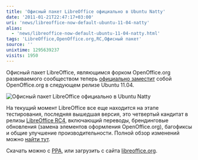 ```yaml
---
title: 'Офисный пакет LibreOffice официально в Ubuntu Natty'
date: '2011-01-21T22:47:17+03:00'
uri: 'news/libreoffice-now-default-ubuntu-11-04-natty'
alias: 
  - 'news/libreoffice-now-default-ubuntu-11-04-natty.html'
tags: 'LibreOffice,OpenOffice.org,RC,Офисный пакет'
source: ''
unixtime: 1295639237
visits: 1950
---
```

Офисный пакет LibreOffice, являющимся форком OpenOffice.org развиваемого сообществом теперь [официально заместит](http://www.omgubuntu.co.uk/2011/01/libreoffice-now-default-office-suite-in-ubuntu-11-04/) собой OpenOffice.org в следующем релизе Ubuntu 11.04.

![Офисный пакет LibreOffice официально в Ubuntu Natty](img/2011/01/21/22-00/libreoffice.jpg)

На текущий момент LibreOffice все еще находится на этапе тестирования, последняя вышедшая версия, это четвертый кандитат в релизы [LibreOffice RC4](http://blog.documentfoundation.org/2011/01/20/libreoffice-3-3-release-candidate-4-available/), включающий переводы, брендинговые обновления (замена элементов оформления OpenOffice.org), багофиксы и общие улучшение производительности. Полной обзор изменений можно [найти тут](http://cgit.freedesktop.org/libreoffice/build/plain/NEWS?id=libreoffice-3.3.0.4).

Скачать можно с [PPA](news/ppa-dlya-ofisnogo-paketa-libreoffice), или загрузить с сайта [libreoffice.org](http://www.libreoffice.org/download/).
